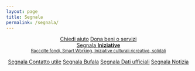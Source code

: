 ```yaml
---
layout: page
title: Segnala
permalink: /segnala/
---
```

<center>
<div class="btn-group-vertical" role="group">

<a class="btn btn-success btn-lg btn-block" href="https://ee.humanitarianresponse.info/x/#aozLp5mz">Chiedi aiuto</a>
<a class="btn btn-success btn-lg btn-block" href="https://ee.humanitarianresponse.info/x/#jc0dY8z7">Dona beni o servizi</a>
<br>
<a class="btn btn-default btn-lg btn-block" href="https://ee.humanitarianresponse.info/x/#6KafBk33">Segnala <b>Iniziative</b><br><small> Raccolte fondi, Smart Working, Iniziative culturali ricreative, solidali </small></a>

<a class="btn btn-default btn-lg btn-block" href="https://ee.humanitarianresponse.info/x/#TTWdM1cJ">Segnala Contatto utile</a>
<a class="btn btn-default btn-lg btn-block" href="https://ee.humanitarianresponse.info/x/#ecZ2zzjJ">Segnala Bufala</a>
<a class="btn btn-default btn-lg btn-block" href="https://ee.humanitarianresponse.info/x/#hy7sHGP3">Segnala Dati ufficiali</a>
<a class="btn btn-default btn-lg btn-block" href="https://ee.humanitarianresponse.info/x/#Vde7ElAa">Segnala Notizia</a>
</div>

</center>
